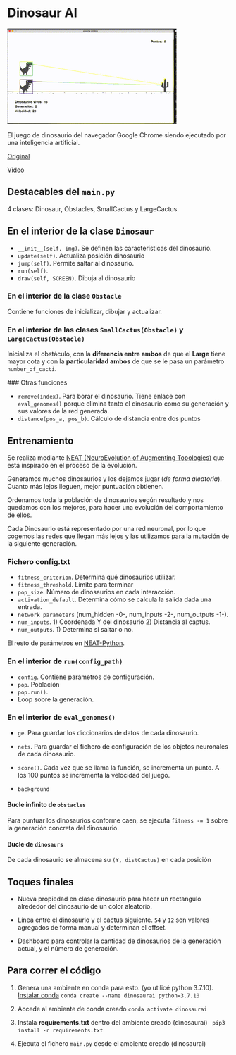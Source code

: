 # Dinosaur AI

![DinosaurAI](./dinosaur.gif)

El juego de dinosaurio del navegador Google Chrome siendo ejecutado por una inteligencia artificial.

[Original](https://www.youtube.com/watch?v=c4CjmTxokeo&list=PL30AETbxgR-d03tf_HIr8-OA1gmClI3mE&index=1)

[Video](https://youtu.be/dZQtRn1mk9Y)

## Destacables del `main.py`

4 clases: Dinosaur, Obstacles, SmallCactus y LargeCactus.

## En el interior de la clase `Dinosaur`

* `__init__(self, img)`. Se definen las características del dinosaurio.
* `update(self)`. Actualiza posición dinosaurio
* `jump(self)`. Permite saltar al dinosaurio.
* `run(self)`.
* `draw(self, SCREEN)`. Dibuja al dinosaurio


### En el interior de la clase `Obstacle`

Contiene funciones de inicializar, dibujar y actualizar.

### En el interior de las clases `SmallCactus(Obstacle)` y `LargeCactus(Obstacle)`

Inicializa el obstáculo, con la **diferencia entre ambos** de que el **Large** tiene mayor cota y con la **particularidad ambos** de que se le pasa un parámetro `number_of_cacti`.

### Otras funciones

* `remove(index)`. Para borar el dinosaurio. Tiene enlace con `eval_genomes()` porque elimina tanto el dinosaurio como su generación y sus valores de la red generada.
* `distance(pos_a, pos_b)`. Cálculo de distancia entre dos puntos

## Entrenamiento

Se realiza mediante [NEAT (NeuroEvolution of Augmenting Topologies)](https://towardsdatascience.com/ai-teaches-itself-to-play-a-game-f8957a99b628) que está inspirado en el proceso de la evolución.

Generamos muchos dinosaurios y los dejamos jugar (*de forma aleatoria*). Cuanto más lejos lleguen, mejor puntuación obtienen.

Ordenamos toda la población de dinosaurios según resultado y nos quedamos con los mejores, para hacer una evolución del comportamiento de ellos.

Cada Dinosaurio está representado por una red neuronal, por lo que cogemos las redes que llegan más lejos y las utilizamos para la mutación de la siguiente generación.

### Fichero config.txt

* `fitness_criterion`. Determina qué dinosaurios utilizar.
* `fitness_threshold`. Límite para terminar
* `pop_size`. Número de dinosaurios en cada interacción.
* `activation_default`. Determina cómo se calcula la salida dada una entrada.
* `network parameters` (num_hidden -0-, num_inputs -2-, num_outputs -1-).
* `num_inputs`. 1) Coordenada Y del dinosaurio 2) Distancia al captus.
* `num_outputs`. 1) Determina si saltar o no.

El resto de parámetros en [NEAT-Python](https://neat-python.readthedocs.io/en/latest/).

### En el interior de `run(config_path)`

* `config`. Contiene parámetros de configuración.
* `pop`. Población
* `pop.run()`.
* Loop sobre la generación.

### En el interior de `eval_genomes()`

* `ge`. Para guardar los diccionarios de datos de cada dinosaurio.
* `nets`. Para guardar el fichero de configuración de los objetos neuronales de cada dinosaurio.

* `score()`. Cada vez que se llama la función, se incrementa un punto. A los 100 puntos se incrementa la velocidad del juego.

* `background`

#### Bucle infinito de `obstacles`

Para puntuar los dinosaurios conforme caen, se ejecuta `fitness -= 1` sobre la generación concreta del dinosaurio.

#### Bucle de `dinosaurs`

De cada dinosaurio se almacena su `(Y, distCactus)` en cada posición

## Toques finales

* Nueva propiedad en clase dinosaurio para hacer un rectangulo alrededor del dinosaurio de un color aleatorio.

* Línea entre el dinosaurio y el cactus siguiente. `54` y `12` son valores agregados de forma manual y determinan el offset.

* Dashboard para controlar la cantidad de dinosaurios de la generación actual, y el número de generación.

## Para correr el código

1. Genera una ambiente en conda para esto. (yo utilicé python 3.7.10). [Instalar conda](https://docs.conda.io/projects/conda/en/latest/user-guide/install/windows.html)
```conda create --name dinosaurai python=3.7.10```

2. Accede al ambiente de conda creado
```conda activate dinosaurai```

3. Instala **requirements.txt** dentro del ambiente creado (dinosaurai)
``` pip3 install -r requirements.txt```

4. Ejecuta el fichero `main.py` desde el ambiente creado (dinosaurai)
